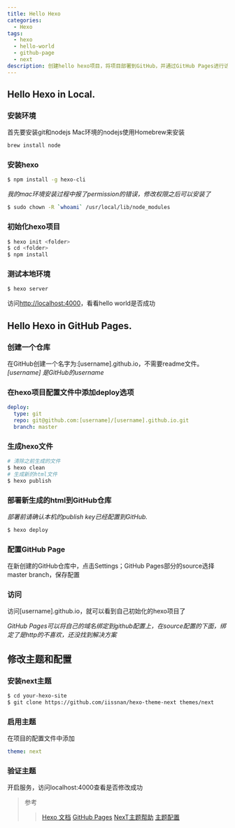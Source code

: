 ```yaml
---
title: Hello Hexo
categories:
  - Hexo
tags:
  - hexo
  - hello-world
  - github-page
  - next
description: 创建hello hexo项目，将项目部署到GitHub，并通过GitHub Pages进行访问。更换主题为NexT，修改基本配置。
---
```


## Hello Hexo in Local.

### 安装环境

首先要安装git和nodejs
Mac环境的nodejs使用Homebrew来安装
``` bash
brew install node
```

### 安装hexo

``` bash
$ npm install -g hexo-cli
```
*我的mac环境安装过程中报了permission的错误，修改权限之后可以安装了*
```bash
$ sudo chown -R `whoami` /usr/local/lib/node_modules
```

### 初始化hexo项目

``` bash
$ hexo init <folder>
$ cd <folder>
$ npm install
```

### 测试本地环境

``` bash
$ hexo server
```
访问[http://localhost:4000](http://localhost:4000)，看看hello world是否成功


## Hello Hexo in GitHub Pages.

### 创建一个仓库
在GitHub创建一个名字为:[username].github.io，不需要readme文件。
*[username] 是GitHub的username*

### 在hexo项目配置文件中添加deploy选项
``` yml
deploy:
  type: git
  repo: git@github.com:[username]/[username].github.io.git
  branch: master
```

### 生成hexo文件
``` bash
# 清除之前生成的文件
$ hexo clean
# 生成新的html文件
$ hexo publish
```

### 部署新生成的html到GitHub仓库
*部署前请确认本机的publish key已经配置到GitHub.*
``` bash
$ hexo deploy
```

### 配置GitHub Page
在新创建的GitHub仓库中，点击Settings；GitHub Pages部分的source选择master branch，保存配置

### 访问
访问[username].github.io，就可以看到自己初始化的hexo项目了

*GitHub Pages可以将自己的域名绑定到github配置上，在source配置的下面，绑定了是http的不喜欢，还没找到解决方案*


## 修改主题和配置

### 安装next主题
``` bash
$ cd your-hexo-site
$ git clone https://github.com/iissnan/hexo-theme-next themes/next
```

### 启用主题
在项目的配置文件中添加
``` yml
theme: next
```

### 验证主题
开启服务，访问localhost:4000查看是否修改成功

> 参考
>> [Hexo 文档](https://hexo.io/docs/)
>> [GitHub Pages](https://pages.github.com/)
>> [NexT主题帮助](http://theme-next.iissnan.com/getting-started.html)
>> [主题配置](http://theme-next.iissnan.com/theme-settings.html)
